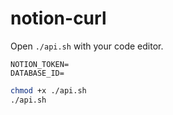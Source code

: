 # notion-curl

Open `./api.sh` with your code editor.

```
NOTION_TOKEN=
DATABASE_ID=
```

```bash
chmod +x ./api.sh
./api.sh
```
